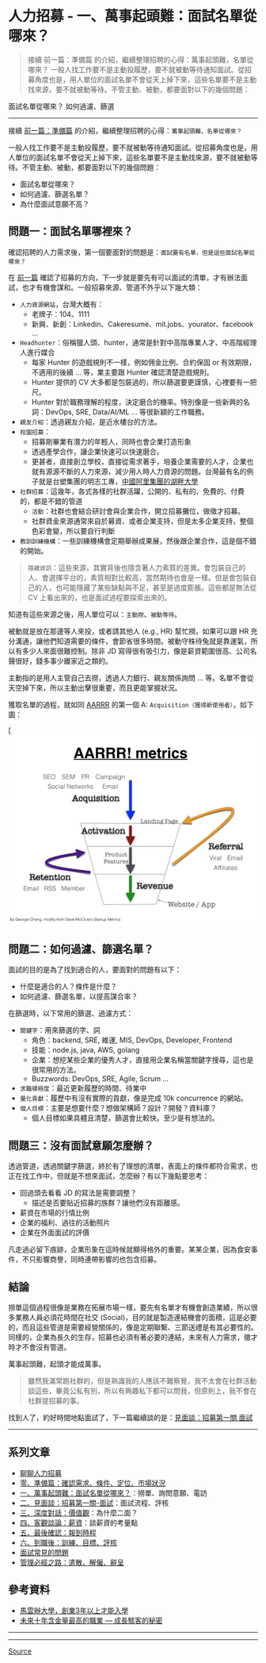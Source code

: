 # 人力招募 - 一、萬事起頭難：面試名單從哪來？

> 接續 前一篇：準備篇 的介紹，繼續整理招聘的心得：萬事起頭難，名單從哪來？
一般人找工作要不是主動投履歷，要不就被動等待通知面試。從招募角度也是，用人單位的面試名單不會從天上掉下來，這些名單要不是主動找來源，要不就被動等待。不管主動、被動，都要面對以下的幾個問題：

面試名單從哪來？
如何過濾、篩選

* * *

接續 [前一篇：準備篇](人力招募-零、準備篇：確認需求、條件、定位、市場狀況.md) 的介紹，繼續整理招聘的心得：`萬事起頭難，名單從哪來？`

一般人找工作要不是主動投履歷，要不就被動等待通知面試。從招募角度也是，用人單位的面試名單不會從天上掉下來，這些名單要不是主動找來源，要不就被動等待。不管主動、被動，都要面對以下的幾個問題：

*   面試名單從哪來？
*   如何過濾、篩選名單？
*   為什麼面試意願不高？

[](#問題一：面試名單哪裡來？ "問題一：面試名單哪裡來？")問題一：面試名單哪裡來？
--------------------------------------------

確認招聘的人力需求後，第一個要面對的問題是：`面試要有名單，但是這些面試名單從哪來？`

在 [前一篇](人力招募-零、準備篇：確認需求、條件、定位、市場狀況.md) 確認了招募的方向，下一步就是要先有可以面試的清單，才有辦法面試，也才有機會謀和。一般招募來源、管道不外乎以下幾大類：

*   `人力資源網站`，台灣大概有：
    *   老牌子：104、1111
    *   新興、新創：Linkedin、Cakeresume、mit.jobs、yourator、facebook …
*   `Headhunter`：俗稱獵人頭、hunter，通常是針對中高階專業人才、中高階經理人進行媒合
    *   每家 Hunter 的遊戲規則不一樣，例如佣金比例、合約保固 or 有效期限，不適用的後續 … 等，業主要跟 Hunter 確認清楚遊戲規則。
    *   Hunter 提供的 CV 大多都是包裝過的，所以篩選要更謹慎，心裡要有一把尺。
    *   Hunter 對於職務理解的程度，決定磨合的機率。特別像是一些新興的名詞：DevOps, SRE, Data/AI/ML … 等很新穎的工作職務。
*   `親友介紹`：透過親友介紹，是近水樓台的方法。
*   `校園招募`：
    *   招募剛畢業有潛力的年輕人，同時也會企業打造形象
    *   透過產學合作，讓企業快速可以快速磨合。
    *   更甚者，直接創立學校，直接從需求著手，培養企業需要的人才，企業也就有源源不斷的人力來源，減少用人時人力資源的問題。台灣最有名的例子就是台塑集團的明志工專，[中國阿里集團的湖畔大學](https://www.bnext.com.tw/article/35164/BN-ARTICLE-35164)
*   `社群招募`：這幾年，各式各樣的社群活躍，公開的、私有的、免費的、付費的，都是不錯的管道
    *   `活動`：社群也會結合研討會與企業合作，開立招募攤位，做徵才招募。
    *   社群資金來源通常來自於募資、或者企業支持，但是太多企業支持，整個色彩會變，所以要自行判斷
*   `教訓訓練機構`：一些訓練機構會定期舉辦成果展，然後跟企業合作，這是個不錯的開始。

> `隱藏資訊`：這些來源，其實背後也隱含著人力素質的差異。會包裝自己的人、會選擇平台的，素質相對比較高，當然期待也會是一樣。但是會包裝自己的人，也可能隱藏了某些缺點與不足，甚至是過度膨脹。這些都是無法從 CV 上看出來的，也是面試過程要探索出來的。

知道有這些來源之後，用人單位可以：`主動撈`、`被動等待`。

被動就是放在那邊等人來投，或者請其他人 (e.g., HR) 幫忙撈。如果可以跟 HR 充分溝通，讓他們知道需要的條件，會節省很多時間。被動守株待兔就是靠運氣，所以有多少人來面很難控制。除非 JD 寫得很有吸引力，像是薪資範圍很高、公司名聲很好，錢多事少離家近之類的。

主動指的是用人主管自己去撈，透過人力銀行、親友關係詢問 … 等。名單不會從天空掉下來，所以主動出擊很重要，而且更能掌握狀況。

獲取名單的過程，就如同 [AARRR](https://www.inside.com.tw/article/5015-secrete-of-growth-hacker) 的第一個 A: `Acquisition（獲得新使用者）`，如下圖：

[![](assets/fig/AARRR.png)

[](#問題二：如何過濾、篩選名單？ "問題二：如何過濾、篩選名單？")問題二：如何過濾、篩選名單？
--------------------------------------------------

面試的目的是為了找到適合的人，要面對的問題有以下：

*   什麼是適合的人？條件是什麼？
*   如何過濾、篩選名單，以提高謀合率？

在篩選時，以下常用的篩選、過濾方式：

*   `關鍵字`：用來篩選的字、詞
    *   角色：backend, SRE, 維運, MIS, DevOps, Developer, Frontend
    *   技能：node.js, java, AWS, golang
    *   企業：想挖某些企業的優秀人才，直接用企業名稱當關鍵字搜尋，這也是很常用的方法。
    *   Buzzwords: DevOps, SRE, Agile, Scrum …
*   `求職積極度`：最近更新履歷的時間、待業中
*   `量化貢獻`：履歷中有沒有實際的貢獻，像是完成 10k concurrence 的網站。
*   `個人目標`：主要是想要什麼？想做架構師？設計？開發？資料庫？
    *   個人目標如果具體且清楚，篩選會比較快。至少是有想法的。

[](#問題三：沒有面試意願怎麼辦？ "問題三：沒有面試意願怎麼辦？")問題三：沒有面試意願怎麼辦？
--------------------------------------------------

透過管道，透過關鍵字篩選，終於有了理想的清單，表面上的條件都符合需求，也正在找工作中，但就是不想來面試，怎麼辦？有以下幾點要思考：

*   回過頭去看看 JD 的寫法是需要調整？
    *   描述是否要貼近招募的族群？讓他們沒有距離感。
*   薪資在市場的行情比例
*   企業的福利、過往的活動照片
*   企業在外面面試的評價

凡走過必留下痕跡，企業形象在這時候就顯得格外的重要。某某企業，因為食安事件，不只影響商譽，同時連帶影響的也包含招募。

[](#結論 "結論")結論
--------------

撈單這個過程很像是業務在拓展市場一樣，要先有名單才有機會創造業績，所以很多業務人員必須花時間在社交 (Social)，目的就是製造連結機會的面積，這是必要的，而且這些管道是需要經營關係的，像是定期聯繫、三節送禮是有其必要性的。同樣的，企業為長久的生存，招募也必須有著必要的連結，未來有人力需求，徵才時才不會沒有管道。

萬事起頭難，起頭才能成萬事。

> 雖然我滿常跑社群的，但是熟識我的人應該不難察覺，我不太會在社群活動談這些，畢竟公私有別，所以有興趣私下都可以問我，但原則上，我不會在社群提招募的事。

找到人了，約好時間地點面試了，下一篇繼續談的是：[見面談：招募第一關 面試](人力招募-二、見面談：招募第一關-面試.md)

* * *

[](#系列文章 "系列文章")系列文章
--------------------

*   [聊聊人力招募](聊聊人力招募.md)
*   [零、準備篇：確認需求、條件、定位、市場狀況](人力招募-零、準備篇：確認需求、條件、定位、市場狀況.md)
*   [一、萬事起頭難：面試名單從哪來？](人力招募-一、萬事起頭難：面試名單從哪來？.md)：撈單、詢問意願、電訪
*   [二、見面談：招募第一關-面試](人力招募-二、見面談：招募第一關-面試.md)：面試流程、評核
*   [三、深度對話：價值觀](人力招募-三、深度對話：價值觀.md)：為什麼二面？
*   [四、客觀談論：薪資](人力招募-四、客觀談論：薪資.md)：談薪資的考量點
*   [五、最後確認：報到時程](人力招募-五、最後確認：報到時程.md)
*   [六、到職後：訓練、目標、評核](人力招募-六、到職：訓練、目標、評核.md)
*   [面試常見的問題](面試常見的問題.md)
*   [管理必經之路：遣散、解僱、辭呈](管理必經之路：資遣、解僱、辭呈.md)

[](#參考資料 "參考資料")參考資料
--------------------

*   [馬雲辦大學，創業3年以上才能入學](https://www.bnext.com.tw/article/35164/BN-ARTICLE-35164)
*   [未來十年含金量最高的職業 — 成長駭客的秘密](https://www.inside.com.tw/article/5015-secrete-of-growth-hacker)

* * *

* * *


[Source](https://rickhw.github.io/2018/08/30/Management/Hiring-Step1-Find-the-Candidates/)